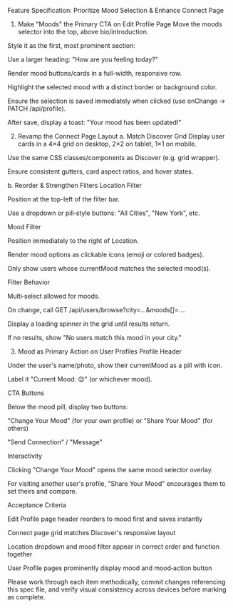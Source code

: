 Feature Specification: Prioritize Mood Selection & Enhance Connect Page

1. Make "Moods" the Primary CTA on Edit Profile Page
Move the moods selector into the top, above bio/introduction.

Style it as the first, most prominent section:

Use a larger heading: "How are you feeling today?"

Render mood buttons/cards in a full-width, responsive row.

Highlight the selected mood with a distinct border or background color.

Ensure the selection is saved immediately when clicked (use onChange → PATCH /api/profile).

After save, display a toast: "Your mood has been updated!"

2. Revamp the Connect Page Layout
a. Match Discover Grid
Display user cards in a 4×4 grid on desktop, 2×2 on tablet, 1×1 on mobile.

Use the same CSS classes/components as Discover (e.g. <EventCard> grid wrapper).

Ensure consistent gutters, card aspect ratios, and hover states.

b. Reorder & Strengthen Filters
Location Filter

Position at the top-left of the filter bar.

Use a dropdown or pill‑style buttons: "All Cities", "New York", etc.

Mood Filter

Position immediately to the right of Location.

Render mood options as clickable icons (emoji or colored badges).

Only show users whose currentMood matches the selected mood(s).

Filter Behavior

Multi‑select allowed for moods.

On change, call GET /api/users/browse?city=…&moods[]=….

Display a loading spinner in the grid until results return.

If no results, show "No users match this mood in your city."

3. Mood as Primary Action on User Profiles
Profile Header

Under the user's name/photo, show their currentMood as a pill with icon.

Label it "Current Mood: 😊" (or whichever mood).

CTA Buttons

Below the mood pill, display two buttons:

"Change Your Mood" (for your own profile) or "Share Your Mood" (for others)

"Send Connection" / "Message"

Interactivity

Clicking "Change Your Mood" opens the same mood selector overlay.

For visiting another user's profile, "Share Your Mood" encourages them to set theirs and compare.

Acceptance Criteria

 Edit Profile page header reorders to mood first and saves instantly

 Connect page grid matches Discover's responsive layout

 Location dropdown and mood filter appear in correct order and function together

 User Profile pages prominently display mood and mood‑action button

Please work through each item methodically, commit changes referencing this spec file, and verify visual consistency across devices before marking as complete.